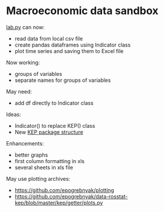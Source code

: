 Macroeconomic data sandbox
==========================

[lab.py](lab.py) can now:
- read data from local csv file 
- create pandas dataframes using Indicator class
- plot time series and saving them to Excel file

Now working:
- groups of variables
- separate names for groups of variables

May need:
- add df directly to Indicator class 

Ideas:
- Indicator() to replace KEP() class
- New [KEP package structure](CSV-Database-Pandas.md)

Enhancements:
- better graphs
- first column formatting in xls 
- several sheets in xls file 

May use plotting archives:
- <https://github.com/epogrebnyak/plotting>
- <https://github.com/epogrebnyak/data-rosstat-kep/blob/master/kep/getter/plots.py>


